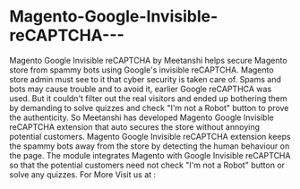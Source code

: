 # Magento-Google-Invisible-reCAPTCHA---
Magento Google Invisible reCAPTCHA by Meetanshi helps secure Magento store from spammy bots using Google's invisible reCAPTCHA. Magento store admin must see to it that cyber security is taken care of. Spams and bots may cause trouble and to avoid it, earlier Google reCAPTHCA was used. But it couldn't filter out the real visitors and ended up bothering them by demanding to solve quizzes and check "I'm not a Robot" button to prove the authenticity. So Meetanshi has developed Magento Google Invisible reCAPTCHA extension that auto secures the store without annoying potential customers. Magento Google Invisible reCAPTCHA extension keeps the spammy bots away from the store by detecting the human behaviour on the page. The module integrates Magento with Google Invisible reCAPTCHA so that the potential customers need not check "I'm not a Robot" button or solve any quizzes. For More Visit us at : 
